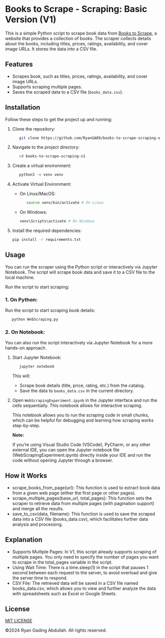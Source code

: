 # Books to Scrape - Scraping: Basic Version (V1)

This is a simple Python script to scrape book data from [Books to Scrape](https://books.toscrape.com/), a website that provides a collection of books. The scraper collects details about the books, including titles, prices, ratings, availability, and cover image URLs. It stores the data into a CSV file.

## Features

- Scrapes book, such as titles, prices, ratings, availability, and cover image URLs.
- Supports scraping multiple pages.
- Saves the scraped data to a CSV file (`books_data.csv`).

## Installation

Follow these steps to get the project up and running:

1. Clone the repository:

   ```bash
      git clone https://github.com/RyanGA09/books-to-scrape-scraping-v1.git
   ```

2. Navigate to the project directory:

   ```bash
      cd books-to-scrape-scraping-v1
   ```

3. Create a virtual environment:

   ```bash
      python3 -m venv venv
   ```

4. Activate Virtual Environment:

   - On Linux/MacOS:

      ```bash
         source venv/bin/activate # On Linux
      ```

   - On Windows:

     ```bash
     venv\Scripts\activate # On Windows
     ```

5. Install the required dependencies:

   ```bash
   pip install -r requirements.txt
   ```

## Usage

You can run the scraper using the Python script or interactively via Jupyter Notebook. The script will scrape book data and save it to a CSV file to the local machine.

Run the script to start scraping:

### 1. On Python:

   Run the script to start scraping book details:
   
   ```bash
      python WebScraping.py
   ```

### 2. On Notebook:

   You can also run the script interactively via Jupyter Notebook for a more hands-on approach.
   
   1. Start Jupyter Notebook:

      ```bash
         jupyter notebook
      ```

      This will:

      - Scrape book details (title, price, rating, etc.) from the catalog.
      - Save the data to `books_data.csv` in the current directory.

   3. Open `WebScrapingExperiment.ipynb` in the Jupyter interface and run the cells sequentially. This notebook allows for interactive scraping.

      This notebook allows you to run the scraping code in small chunks, which can be helpful for debugging and learning how scraping works step-by-step.
      
      **Note:**
      
      If you’re using Visual Studio Code (VSCode), PyCharm, or any other external IDE, you can open the Jupyter notebook file (WebScrapingExperiment.ipynb) directly inside your IDE and run the code without opening Jupyter through a browser.

## How it Works

- scrape_books_from_page(url): This function is used to extract book data from a given web page (either the first page or other pages).
- scrape_multiple_pages(base_url, total_pages): This function sets the scraper to retrieve data from multiple pages (with pagination support) and merge all the results.
- save_to_csv(data, filename): This function is used to save the scraped data into a CSV file (books_data.csv), which facilitates further data analysis and processing.

## Explanation

- Supports Multiple Pages: In V1, this script already supports scraping of multiple pages. You only need to specify the number of pages you want to scrape in the total_pages variable in the script.
- Using Wait Time: There is a time.sleep(1) in the script that pauses 1 second between each request to the server, to avoid overload and give the server time to respond.
- CSV File: The retrieved data will be saved in a CSV file named books_data.csv, which allows you to view and further analyze the data with spreadsheets such as Excel or Google Sheets.

## License

[MIT LICENSE](LICENSE)

&copy;2024 Ryan Gading Abdullah. All rights reserved.
